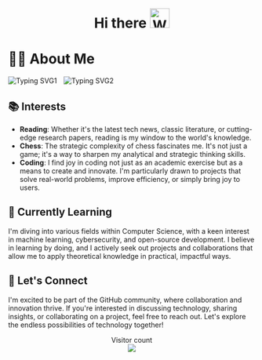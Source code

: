 <h1 align="center">Hi there <img src="https://media.giphy.com/media/hvRJCLFzcasrR4ia7z/giphy.gif" width="40" alt="Waving Hand Gif"></h1>

# 👨‍💻 About Me

<img src="https://readme-typing-svg.demolab.com?font=Fira+Code&pause=800&random=false&width=435&lines=Hello!+I'm+Simon+(21+y.o.)" alt="Typing SVG1" style="margin-right: 10px;"/>
<img src="https://readme-typing-svg.demolab.com?font=Fira+Code&pause=1000&random=false&width=435&lines=and+I+am+a+Computer+Science+student." alt="Typing SVG2"/>

## 📚 Interests

- **Reading**: Whether it's the latest tech news, classic literature, or cutting-edge research papers, reading is my window to the world's knowledge.
- **Chess**: The strategic complexity of chess fascinates me. It's not just a game; it's a way to sharpen my analytical and strategic thinking skills.
- **Coding**: I find joy in coding not just as an academic exercise but as a means to create and innovate. I'm particularly drawn to projects that solve real-world problems, improve efficiency, or simply bring joy to users.

## 🌱 Currently Learning

I'm diving into various fields within Computer Science, with a keen interest in machine learning, cybersecurity, and open-source development. I believe in learning by doing, and I actively seek out projects and collaborations that allow me to apply theoretical knowledge in practical, impactful ways.

## 🤝 Let's Connect

I'm excited to be part of the GitHub community, where collaboration and innovation thrive. If you're interested in discussing technology, sharing insights, or collaborating on a project, feel free to reach out. Let's explore the endless possibilities of technology together!

<p align="center"> 
  Visitor count<br>
  <img src="https://profile-counter.glitch.me/Floressek/count.svg" />
</p>
